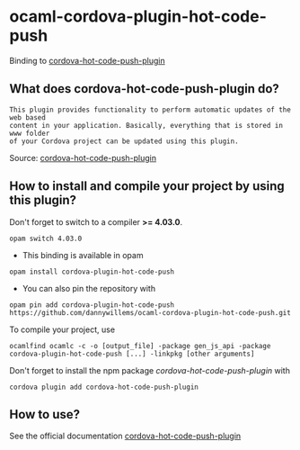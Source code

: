 # ocaml-cordova-plugin-hot-code-push

Binding to
[cordova-hot-code-push-plugin](https://github.com/nordnet/cordova-hot-code-push)

## What does cordova-hot-code-push-plugin do?

```
This plugin provides functionality to perform automatic updates of the web based
content in your application. Basically, everything that is stored in www folder
of your Cordova project can be updated using this plugin.
```

Source: [cordova-hot-code-push-plugin](https://github.com/nordnet/cordova-hot-code-push)

## How to install and compile your project by using this plugin?

Don't forget to switch to a compiler **>= 4.03.0**.
```Shell
opam switch 4.03.0
```

* This binding is available in opam
```Shell
opam install cordova-plugin-hot-code-push
```

* You can also pin the repository with
```Shell
opam pin add cordova-plugin-hot-code-push https://github.com/dannywillems/ocaml-cordova-plugin-hot-code-push.git
```

To compile your project, use
```Shell
ocamlfind ocamlc -c -o [output_file] -package gen_js_api -package cordova-plugin-hot-code-push [...] -linkpkg [other arguments]
```

Don't forget to install the npm package *cordova-hot-code-push-plugin* with
```Shell
cordova plugin add cordova-hot-code-push-plugin
```

## How to use?

See the official documentation
[cordova-hot-code-push-plugin](https://github.com/nordnet/cordova-hot-code-push)

